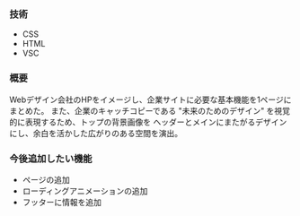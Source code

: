 ### 技術
+ CSS
+ HTML
+ VSC

### 概要
Webデザイン会社のHPをイメージし、企業サイトに必要な基本機能を1ページにまとめた。
また、企業のキャッチコピーである "未来のためのデザイン" を視覚的に表現するため、トップの背景画像を ヘッダーとメインにまたがるデザイン にし、余白を活かした広がりのある空間を演出。

### 今後追加したい機能
+ ページの追加
+ ローディングアニメーションの追加
+ フッターに情報を追加
